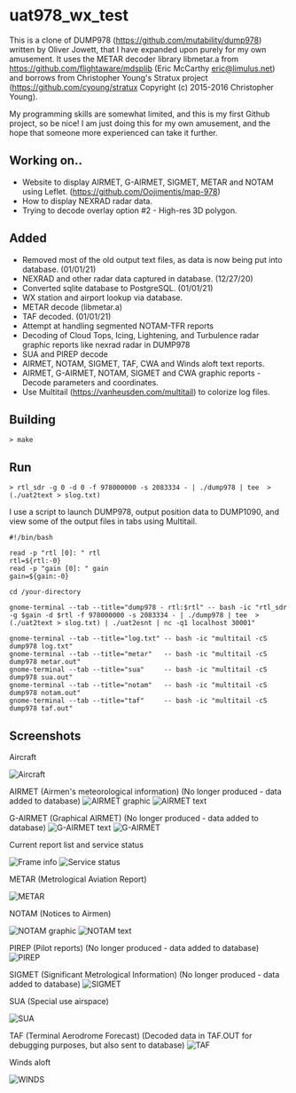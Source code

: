 # uat978_wx_test

This is a clone of DUMP978 (https://github.com/mutability/dump978) written by Oliver Jowett, that I have expanded upon purely for my own amusement. It uses the METAR decoder library libmetar.a from https://github.com/flightaware/mdsplib (Eric McCarthy eric@limulus.net) and borrows from Christopher Young's Stratux project (https://github.com/cyoung/stratux Copyright (c) 2015-2016 Christopher Young).

My programming skills are somewhat limited, and this is my first Github project, so be nice! I am just doing this for my own amusement, and the hope that someone more experienced can take it further.

## Working on..
* Website to display AIRMET, G-AIRMET, SIGMET, METAR and NOTAM using Leflet. (https://github.com/Oojimentis/map-978)
* How to display NEXRAD radar data.
* Trying to decode overlay option #2 - High-res 3D polygon. 

## Added
* Removed most of the old output text files, as data is now being put into database. (01/01/21)
* NEXRAD and other radar data captured in database. (12/27/20)
* Converted sqlite database to PostgreSQL. (01/01/21)
* WX station and airport lookup via database.
* METAR decode (libmetar.a)
* TAF decoded. (01/01/21)
* Attempt at handling segmented NOTAM-TFR reports
* Decoding of Cloud Tops, Icing, Lightening, and Turbulence radar graphic reports like nexrad radar in DUMP978
* SUA and PIREP decode
* AIRMET, NOTAM, SIGMET, TAF, CWA and Winds aloft text reports.
* AIRMET, G-AIRMET, NOTAM, SIGMET and CWA graphic reports - Decode parameters and coordinates.
* Use Multitail (https://vanheusden.com/multitail) to colorize log files.


## Building

    > make
    
## Run

    > rtl_sdr -g 0 -d 0 -f 978000000 -s 2083334 - | ./dump978 | tee  >(./uat2text > slog.txt)

I use a script to launch DUMP978, output position data to DUMP1090, and view some of the output files in tabs using Multitail.

````
#!/bin/bash

read -p "rtl [0]: " rtl
rtl=${rtl:-0}
read -p "gain [0]: " gain
gain=${gain:-0}

cd /your-directory

gnome-terminal --tab --title="dump978 - rtl:$rtl" -- bash -ic "rtl_sdr -g $gain -d $rtl -f 978000000 -s 2083334 - | ./dump978 | tee  >(./uat2text > slog.txt) | ./uat2esnt | nc -q1 localhost 30001" 

gnome-terminal --tab --title="log.txt" -- bash -ic "multitail -cS dump978 log.txt"
gnome-terminal --tab --title="metar"   -- bash -ic "multitail -cS dump978 metar.out"
gnome-terminal --tab --title="sua"     -- bash -ic "multitail -cS dump978 sua.out"
gnome-terminal --tab --title="notam"   -- bash -ic "multitail -cS dump978 notam.out"
gnome-terminal --tab --title="taf"     -- bash -ic "multitail -cS dump978 taf.out"

````


## Screenshots

Aircraft

![Aircraft](https://github.com/Oojimentis/uat978_wx_test/blob/master/uat978_wx_text/docs/aircraft_screen.png)

AIRMET (Airmen's meteorological information)
(No longer produced - data added to database)
![AIRMET graphic](https://github.com/Oojimentis/uat978_wx_test/blob/master/uat978_wx_text/docs/airmet_graphic_screen.png)
![AIRMET text](https://github.com/Oojimentis/uat978_wx_test/blob/master/uat978_wx_text/docs/airmet_text_screen.png)

G-AIRMET (Graphical AIRMET)
(No longer produced - data added to database)
![G-AIRMET text](https://github.com/Oojimentis/uat978_wx_test/blob/master/uat978_wx_text/docs/g-airmet_screen.png)
![G-AIRMET](https://github.com/Oojimentis/uat978_wx_test/blob/master/uat978_wx_text/docs/g-airmet2_screen.png)

Current report list and 
service status

![Frame info](https://github.com/Oojimentis/uat978_wx_test/blob/master/uat978_wx_text/docs/info_frame_screen.png)
![Service status](https://github.com/Oojimentis/uat978_wx_test/blob/master/uat978_wx_text/docs/service_status_screen.png)

METAR (Metrological Aviation Report)

![METAR](https://github.com/Oojimentis/uat978_wx_test/blob/master/uat978_wx_text/docs/metar_screen.png)

NOTAM (Notices to Airmen)

![NOTAM graphic](https://github.com/Oojimentis/uat978_wx_test/blob/master/uat978_wx_text/docs/notam_graphic_screen.png)
![NOTAM text](https://github.com/Oojimentis/uat978_wx_test/blob/master/uat978_wx_text/docs/notam_text_screen.png)

PIREP (Pilot reports)
(No longer produced - data added to database)
![PIREP](https://github.com/Oojimentis/uat978_wx_test/blob/master/uat978_wx_text/docs/pirep_screen.png)

SIGMET (Significant Metrological Information)
(No longer produced - data added to database)
![SIGMET](https://github.com/Oojimentis/uat978_wx_test/blob/master/uat978_wx_text/docs/sigmet_screen.png)

SUA (Special use airspace)

![SUA](https://github.com/Oojimentis/uat978_wx_test/blob/master/uat978_wx_text/docs/sua_screen.png)

TAF (Terminal Aerodrome Forecast)
(Decoded data in TAF.OUT for debugging purposes, but also sent to database)
![TAF](https://github.com/Oojimentis/uat978_wx_test/blob/master/uat978_wx_text/docs/taf_screen.png)

Winds aloft

![WINDS](https://github.com/Oojimentis/uat978_wx_test/blob/master/uat978_wx_text/docs/winds_screen.png)
